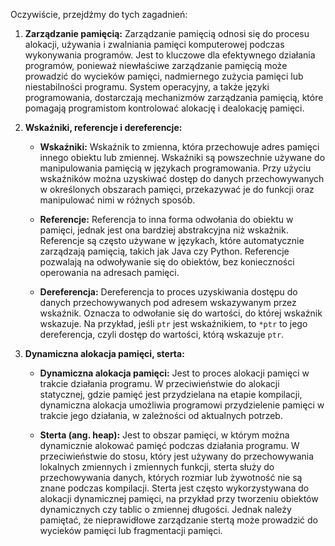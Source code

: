 Oczywiście, przejdźmy do tych zagadnień:

1. **Zarządzanie pamięcią:**
   Zarządzanie pamięcią odnosi się do procesu alokacji, używania i zwalniania pamięci komputerowej podczas wykonywania programów. Jest to kluczowe dla efektywnego działania programów, ponieważ niewłaściwe zarządzanie pamięcią może prowadzić do wycieków pamięci, nadmiernego zużycia pamięci lub niestabilności programu. System operacyjny, a także języki programowania, dostarczają mechanizmów zarządzania pamięcią, które pomagają programistom kontrolować alokację i dealokację pamięci.

2. **Wskaźniki, referencje i dereferencje:**
   - **Wskaźniki:** Wskaźnik to zmienna, która przechowuje adres pamięci innego obiektu lub zmiennej. Wskaźniki są powszechnie używane do manipulowania pamięcią w językach programowania. Przy użyciu wskaźników można uzyskiwać dostęp do danych przechowywanych w określonych obszarach pamięci, przekazywać je do funkcji oraz manipulować nimi w różnych sposób.

   - **Referencje:** Referencja to inna forma odwołania do obiektu w pamięci, jednak jest ona bardziej abstrakcyjna niż wskaźnik. Referencje są często używane w językach, które automatycznie zarządzają pamięcią, takich jak Java czy Python. Referencje pozwalają na odwoływanie się do obiektów, bez konieczności operowania na adresach pamięci.

   - **Dereferencja:** Dereferencja to proces uzyskiwania dostępu do danych przechowywanych pod adresem wskazywanym przez wskaźnik. Oznacza to odwołanie się do wartości, do której wskaźnik wskazuje. Na przykład, jeśli `ptr` jest wskaźnikiem, to `*ptr` to jego dereferencja, czyli dostęp do wartości, którą wskazuje `ptr`.

3. **Dynamiczna alokacja pamięci, sterta:**
   - **Dynamiczna alokacja pamięci:** Jest to proces alokacji pamięci w trakcie działania programu. W przeciwieństwie do alokacji statycznej, gdzie pamięć jest przydzielana na etapie kompilacji, dynamiczna alokacja umożliwia programowi przydzielenie pamięci w trakcie jego działania, w zależności od aktualnych potrzeb.

   - **Sterta (ang. heap):** Jest to obszar pamięci, w którym można dynamicznie alokować pamięć podczas działania programu. W przeciwieństwie do stosu, który jest używany do przechowywania lokalnych zmiennych i zmiennych funkcji, sterta służy do przechowywania danych, których rozmiar lub żywotność nie są znane podczas kompilacji. Sterta jest często wykorzystywana do alokacji dynamicznej pamięci, na przykład przy tworzeniu obiektów dynamicznych czy tablic o zmiennej długości. Jednak należy pamiętać, że nieprawidłowe zarządzanie stertą może prowadzić do wycieków pamięci lub fragmentacji pamięci.